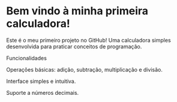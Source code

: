 # Bem vindo à minha primeira calculadora!

Este é o meu primeiro projeto no GitHub! Uma calculadora simples desenvolvida para praticar conceitos de programação.

Funcionalidades

Operações básicas: adição, subtração, multiplicação e divisão.

Interface simples e intuitiva.

Suporte a números decimais.
